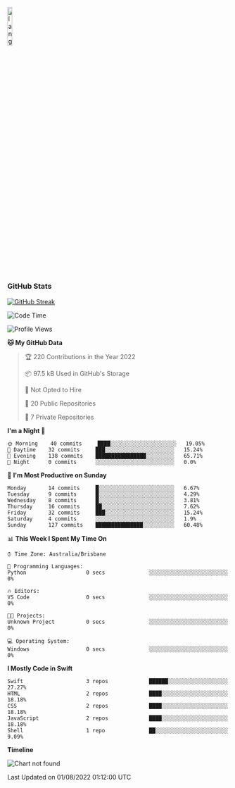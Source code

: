 <p align="left"><img width=15%" src="https://github.com/alansmathew/alansmathew/raw/master/lang.gif" alt="lang image here" /></p>

# <h3 align="left">GitHub Stats</h3>

[![GitHub Streak](http://github-readme-streak-stats.herokuapp.com?user=samh06&theme=onedark_duo&hide_border=true)](https://git.io/streak-stats)
<!--START_SECTION:waka-->
![Code Time](http://img.shields.io/badge/Code%20Time-0%20secs-blue)

![Profile Views](http://img.shields.io/badge/Profile%20Views-0-blue)

**🐱 My GitHub Data** 

> 🏆 220 Contributions in the Year 2022
 > 
> 📦 97.5 kB Used in GitHub's Storage 
 > 
> 🚫 Not Opted to Hire
 > 
> 📜 20 Public Repositories 
 > 
> 🔑 7 Private Repositories  
 > 
**I'm a Night 🦉** 

```text
🌞 Morning    40 commits     ████░░░░░░░░░░░░░░░░░░░░░   19.05% 
🌆 Daytime    32 commits     ███░░░░░░░░░░░░░░░░░░░░░░   15.24% 
🌃 Evening    138 commits    ████████████████░░░░░░░░░   65.71% 
🌙 Night      0 commits      ░░░░░░░░░░░░░░░░░░░░░░░░░   0.0%

```
📅 **I'm Most Productive on Sunday** 

```text
Monday       14 commits     █░░░░░░░░░░░░░░░░░░░░░░░░   6.67% 
Tuesday      9 commits      █░░░░░░░░░░░░░░░░░░░░░░░░   4.29% 
Wednesday    8 commits      █░░░░░░░░░░░░░░░░░░░░░░░░   3.81% 
Thursday     16 commits     ██░░░░░░░░░░░░░░░░░░░░░░░   7.62% 
Friday       32 commits     ███░░░░░░░░░░░░░░░░░░░░░░   15.24% 
Saturday     4 commits      ░░░░░░░░░░░░░░░░░░░░░░░░░   1.9% 
Sunday       127 commits    ███████████████░░░░░░░░░░   60.48%

```


📊 **This Week I Spent My Time On** 

```text
⌚︎ Time Zone: Australia/Brisbane

💬 Programming Languages: 
Python                   0 secs              ░░░░░░░░░░░░░░░░░░░░░░░░░   0%

🔥 Editors: 
VS Code                  0 secs              ░░░░░░░░░░░░░░░░░░░░░░░░░   0%

🐱‍💻 Projects: 
Unknown Project          0 secs              ░░░░░░░░░░░░░░░░░░░░░░░░░   0%

💻 Operating System: 
Windows                  0 secs              ░░░░░░░░░░░░░░░░░░░░░░░░░   0%

```

**I Mostly Code in Swift** 

```text
Swift                    3 repos             ██████░░░░░░░░░░░░░░░░░░░   27.27% 
HTML                     2 repos             ████░░░░░░░░░░░░░░░░░░░░░   18.18% 
CSS                      2 repos             ████░░░░░░░░░░░░░░░░░░░░░   18.18% 
JavaScript               2 repos             ████░░░░░░░░░░░░░░░░░░░░░   18.18% 
Shell                    1 repo              ██░░░░░░░░░░░░░░░░░░░░░░░   9.09%

```


**Timeline**

![Chart not found](https://raw.githubusercontent.com/samh06/samh06/master/charts/bar_graph.png) 


 Last Updated on 01/08/2022 01:12:00 UTC
<!--END_SECTION:waka-->
